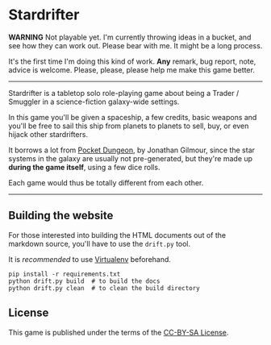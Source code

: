 # Stardrifter

**WARNING** Not playable yet. I'm currently throwing ideas in a bucket, and see
how they can work out. Please bear with me. It might be a long process.

It's the first time I'm doing this kind of work. **Any** remark, bug report,
note, advice is welcome. Please, please, please help me make this game better.

---

Stardrifter is a tabletop solo role-playing game about being a Trader / Smuggler
in a science-fiction galaxy-wide settings.

In this game you'll be given a spaceship, a few credits, basic weapons and
you'll be free to sail this ship from planets to planets to sell, buy, or even
hijack other stardrifters.

It borrows a lot from
[Pocket Dungeon][Pocket Dungeon], by
Jonathan Gilmour, since the star systems in the galaxy are usually not
pre-generated, but they're made up **during the game itself**, using a few
dice rolls.

Each game would thus be totally different from each other.

---

## Building the website

For those interested into building the HTML documents out of the markdown source,
you'll have to use the `drift.py` tool.

It is *recommended* to use [Virtualenv][venv] beforehand.

```shell
pip install -r requirements.txt
python drift.py build  # to build the docs
python drift.py clean  # to clean the build directory
```

## License

This game is published under the terms of the [CC-BY-SA License][CC-BY-SA License].

[Pocket Dungeon]: http://boardgamegeek.com/boardgame/42361/pocket-dungeon
[CC-BY-SA License]: http://creativecommons.org/licenses/by-sa/3.0/
[venv]: http://pypi.python.org/pypi/virtualenv
